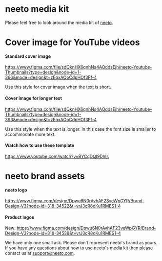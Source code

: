 # neeto media kit

Please feel free to look around the media kit of [neeto](https://neeto.com).

# Cover image for YouTube videos

#### Standard cover image

https://www.figma.com/file/sdQknHX6qnhNs4AQddsEjh/neeto-Youtube-Thumbnails?type=design&node-id=1-366&mode=design&t=zEqxAOoCdpHOf3Ff-4

Use this style for cover image when the text is short.

#### Cover image for longer text

https://www.figma.com/file/sdQknHX6qnhNs4AQddsEjh/neeto-Youtube-Thumbnails?type=design&node-id=1-393&mode=design&t=zEqxAOoCdpHOf3Ff-4

Use this style when the text is longer. In this case the font size is smaller to accommodate more text.

#### Watch how to use these template

https://www.youtube.com/watch?v=BYCqDQl9DhIs

# neeto brand assets

#### neeto logo

https://www.figma.com/design/Dpwu6N0rAvhAF23veWpGYR/Brand-Design-V3?node-id=318-34522&t=vrJ3cR8oKu1RMES1-4


#### Product logos

New: https://www.figma.com/design/Dpwu6N0rAvhAF23veWpGYR/Brand-Design-V3?node-id=318-34538&t=vrJ3cR8oKu1RMES1-4

We have only one small ask. Please don't represent neeto's brand as yours.
If you have any questions about how to use neeto's media kit then please contact us at support@neeto.com.
